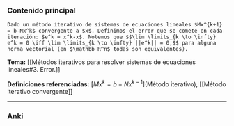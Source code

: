 ### Contenido principal

```ad-Formal
Dado un método iterativo de sistemas de ecuaciones lineales $Mx^{k+1} = b-Nx^k$ convergente a $x$. Definimos el error que se comete en cada iteración: $e^k = x^k-x$. Notemos que $$\lim \limits_{k \to \infty} e^k = 0 \iff \lim \limits_{k \to \infty} ||e^k|| = 0,$$ para alguna norma vectorial (en $\mathbb R^n$ todas son equivalentes).
```

**Tema:** [[Métodos iterativos para resolver sistemas de ecuaciones lineales#3. Error.]]

**Definiciones referenciadas:** [$Mx^k = b-Nx^{k-1}$](Método iterativo), [[Método iterativo convergente]]

---
### Anki
